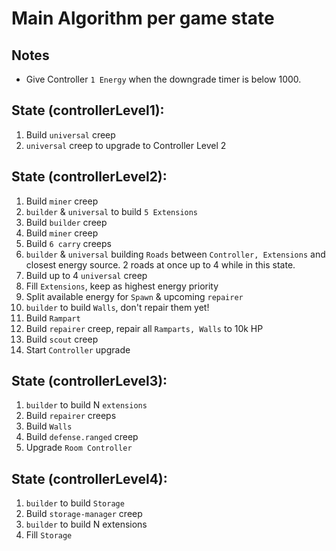 # Main Algorithm per game state

## Notes

- Give Controller `1 Energy` when the downgrade timer is below 1000.

## State **(controllerLevel1)**:

1. Build `universal` creep
2. `universal` creep to upgrade to Controller Level 2

## State **(controllerLevel2)**:

1. Build `miner` creep
3. `builder` & `universal` to build `5 Extensions`
2. Build `builder` creep
4. Build `miner` creep
5. Build `6 carry` creeps
6. `builder` & `universal` building `Roads` between `Controller, Extensions` and closest energy source. 2 roads at once
   up to 4 while in this state.
7. Build up to 4 `universal` creep
8. Fill `Extensions`, keep as highest energy priority
9. Split available energy for `Spawn` & upcoming `repairer`
10. `builder` to build `Walls`, don't repair them yet!
11. Build `Rampart`
12. Build `repairer` creep, repair all `Ramparts, Walls` to 10k HP
13. Build `scout` creep
14. Start `Controller` upgrade

## State **(controllerLevel3)**:

1. `builder` to build N `extensions`
2. Build `repairer` creeps
4. Build `Walls`
5. Build `defense.ranged` creep
6. Upgrade `Room Controller`

## State **(controllerLevel4)**:

1. `builder` to build `Storage`
2. Build `storage-manager` creep
3. `builder` to build N extensions
4. Fill `Storage`
